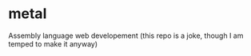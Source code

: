 # metal
Assembly language web developement
(this repo is a joke, though I am temped to make it anyway)
